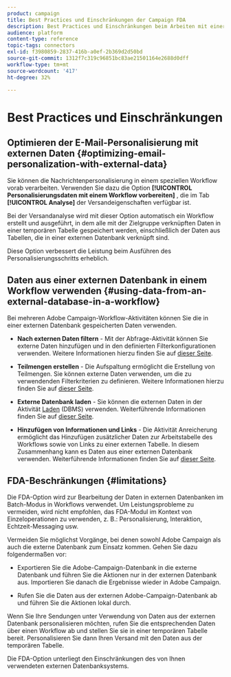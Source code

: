 ```yaml
---
product: campaign
title: Best Practices und Einschränkungen der Campaign FDA
description: Best Practices und Einschränkungen beim Arbeiten mit einer externen Datenbank (FDA)
audience: platform
content-type: reference
topic-tags: connectors
exl-id: f3980859-2837-416b-a0ef-2b369d2d50bd
source-git-commit: 1312f7c319c96851bc83ae21501164e2688d0dff
workflow-type: tm+mt
source-wordcount: '417'
ht-degree: 32%

---
```


# Best Practices und Einschränkungen

## Optimieren der E-Mail-Personalisierung mit externen Daten {#optimizing-email-personalization-with-external-data}

Sie können die Nachrichtenpersonalisierung in einem speziellen Workflow vorab verarbeiten. Verwenden Sie dazu die Option **[!UICONTROL Personalisierungsdaten mit einem Workflow vorbereiten]** , die im Tab **[!UICONTROL Analyse]** der Versandeigenschaften verfügbar ist.

Bei der Versandanalyse wird mit dieser Option automatisch ein Workflow erstellt und ausgeführt, in dem alle mit der Zielgruppe verknüpften Daten in einer temporären Tabelle gespeichert werden, einschließlich der Daten aus Tabellen, die in einer externen Datenbank verknüpft sind.

Diese Option verbessert die Leistung beim Ausführen des Personalisierungsschritts erheblich.

## Daten aus einer externen Datenbank in einem Workflow verwenden {#using-data-from-an-external-database-in-a-workflow}

Bei mehreren Adobe Campaign-Workflow-Aktivitäten können Sie die in einer externen Datenbank gespeicherten Daten verwenden.

* **Nach externen Daten filtern**  - Mit der  [](../../workflow/using/targeting-data.md#selecting-data) Abfrage-Aktivität können Sie externe Daten hinzufügen und in den definierten Filterkonfigurationen verwenden. Weitere Informationen hierzu finden Sie auf [dieser Seite](../../workflow/using/targeting-data.md#selecting-data).

* **Teilmengen erstellen**  - Die  [](../../workflow/using/split.md) Aufspaltung ermöglicht die Erstellung von Teilmengen. Sie können externe Daten verwenden, um die zu verwendenden Filterkriterien zu definieren. Weitere Informationen hierzu finden Sie auf [dieser Seite](../../workflow/using/split.md).

* **Externe Datenbank laden**  - Sie können die externen Daten in der Aktivität  [Laden](../../workflow/using/data-loading--rdbms-.md)  (DBMS) verwenden. Weiterführende Informationen finden Sie auf [dieser Seite](../../workflow/using/data-loading--rdbms-.md).

* **Hinzufügen von Informationen und Links**  - Die Aktivität  [](../../workflow/using/enrichment.md) Anreicherung ermöglicht das Hinzufügen zusätzlicher Daten zur Arbeitstabelle des Workflows sowie von Links zu einer externen Tabelle. In diesem Zusammenhang kann es Daten aus einer externen Datenbank verwenden. Weiterführende Informationen finden Sie auf [dieser Seite](../../workflow/using/enrichment.md).

## FDA-Beschränkungen {#limitations}

Die FDA-Option wird zur Bearbeitung der Daten in externen Datenbanken im Batch-Modus in Workflows verwendet. Um Leistungsprobleme zu vermeiden, wird nicht empfohlen, das FDA-Modul im Kontext von Einzeloperationen zu verwenden, z. B.: Personalisierung, Interaktion, Echtzeit-Messaging usw.

Vermeiden Sie möglichst Vorgänge, bei denen sowohl Adobe Campaign als auch die externe Datenbank zum Einsatz kommen. Gehen Sie dazu folgendermaßen vor:

* Exportieren Sie die Adobe-Campaign-Datenbank in die externe Datenbank und führen Sie die Aktionen nur in der externen Datenbank aus. Importieren Sie danach die Ergebnisse wieder in Adobe Campaign.

* Rufen Sie die Daten aus der externen Adobe-Campaign-Datenbank ab und führen Sie die Aktionen lokal durch.

Wenn Sie Ihre Sendungen unter Verwendung von Daten aus der externen Datenbank personalisieren möchten, rufen Sie die entsprechenden Daten über einen Workflow ab und stellen Sie sie in einer temporären Tabelle bereit. Personalisieren Sie dann Ihren Versand mit den Daten aus der temporären Tabelle.

Die FDA-Option unterliegt den Einschränkungen des von Ihnen verwendeten externen Datenbanksystems.
